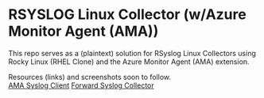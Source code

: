# RSYSLOG Linux Collector (w/Azure Monitor Agent (AMA))
This repo serves as a (plaintext) solution for RSyslog Linux Collectors using Rocky Linux (RHEL Clone) and the Azure Monitor Agent (AMA) extension. <br />

Resources (links) and screenshots soon to follow. <br />
[AMA Syslog Client](https://learn.microsoft.com/en-us/azure/azure-monitor/agents/data-collection-syslog)
[Forward Syslog Collector](https://learn.microsoft.com/en-us/azure/sentinel/forward-syslog-monitor-agent)
